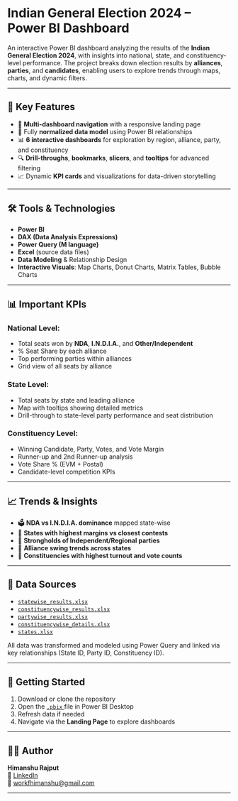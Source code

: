 # Indian General Election 2024 – Power BI Dashboard

An interactive Power BI dashboard analyzing the results of the **Indian General Election 2024**, with insights into national, state, and constituency-level performance. The project breaks down election results by **alliances**, **parties**, and **candidates**, enabling users to explore trends through maps, charts, and dynamic filters.

---

## 📌 Key Features

- 📍 **Multi-dashboard navigation** with a responsive landing page
- 🧩 Fully **normalized data model** using Power BI relationships
- 📊 **6 interactive dashboards** for exploration by region, alliance, party, and constituency
- 🔍 **Drill-throughs**, **bookmarks**, **slicers**, and **tooltips** for advanced filtering
- 📈 Dynamic **KPI cards** and visualizations for data-driven storytelling

---

## 🛠 Tools & Technologies

- **Power BI**
- **DAX (Data Analysis Expressions)**
- **Power Query (M language)**
- **Excel** (source data files)
- **Data Modeling** & Relationship Design
- **Interactive Visuals**: Map Charts, Donut Charts, Matrix Tables, Bubble Charts

---

## 📊 Important KPIs

### National Level:
- Total seats won by **NDA**, **I.N.D.I.A.**, and **Other/Independent**
- % Seat Share by each alliance
- Top performing parties within alliances
- Grid view of all seats by alliance

### State Level:
- Total seats by state and leading alliance
- Map with tooltips showing detailed metrics
- Drill-through to state-level party performance and seat distribution

### Constituency Level:
- Winning Candidate, Party, Votes, and Vote Margin
- Runner-up and 2nd Runner-up analysis
- Vote Share % (EVM + Postal)
- Candidate-level competition KPIs


---

## 📈 Trends & Insights

- 🗳️ **NDA vs I.N.D.I.A. dominance** mapped state-wise
- 🥇 **States with highest margins vs closest contests**
- 📍 **Strongholds of Independent/Regional parties**
- 🔄 **Alliance swing trends across states**
- 🧮 **Constituencies with highest turnout and vote counts**

---

## 📁 Data Sources

- <a href="https://github.com/HimXRaj/India-Lok-Sabha-Election---2024/blob/main/RAW_Excel_Files/statewise_results.xlsx">`statewise_results.xlsx`</a>
- <a href="https://github.com/HimXRaj/India-Lok-Sabha-Election---2024/blob/main/RAW_Excel_Files/constituencywise_results.xlsx">`constituencywise_results.xlsx`</a>
- <a href="https://github.com/HimXRaj/India-Lok-Sabha-Election---2024/blob/main/RAW_Excel_Files/partywise_results.xlsx">`partywise_results.xlsx`</a>
- <a href="https://github.com/HimXRaj/India-Lok-Sabha-Election---2024/blob/main/RAW_Excel_Files/constituencywise_details.xlsx">`constituencywise_details.xlsx`</a>
- <a href="https://github.com/HimXRaj/India-Lok-Sabha-Election---2024/blob/main/RAW_Excel_Files/states.xlsx">`states.xlsx`</a>

All data was transformed and modeled using Power Query and linked via key relationships (State ID, Party ID, Constituency ID).

---

## 🚀 Getting Started

1. Download or clone the repository
2. Open the <a href="https://github.com/HimXRaj/India-Lok-Sabha-Election---2024/blob/main/Election%20Project.pbix">`.pbix` </a>file in Power BI Desktop
3. Refresh data if needed
4. Navigate via the **Landing Page** to explore dashboards

---

## 🙋‍♂️ Author

**Himanshu Rajput**  
🔗 [LinkedIn](https://www.linkedin.com/in/himxraj)  
📧 workfhimanshu@gmail.com

---

